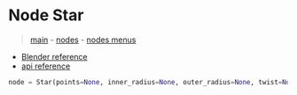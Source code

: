# Node Star

> [main](../structure.md) - [nodes](nodes.md) - [nodes menus](nodes_menus.md)

- [Blender reference](https://docs.blender.org/manual/en/latest/modeling/geometry_nodes/curve_primitives/star.html)
 - [api reference]({node.blender_python_ref})

```python
node = Star(points=None, inner_radius=None, outer_radius=None, twist=None)```
